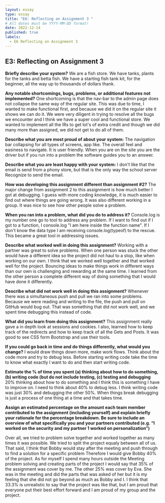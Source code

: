 ```yaml
---
layout: essay
type: essay
title: "E6: Reflecting on Assignment 3 "
# All dates must be YYYY-MM-DD format!
date: 2022-12-14
published: true
labels:
  - E6 Reflecting on Assignment 3
---
```

## E3: Reflecting on Assignment 3

**Briefly describe your system?**
We are a fish store. We have tanks, plants for the tanks and betta fish. We have a starting fish tank kit, for the beginner, all the way up to thousands of dollars thank. 

**Any notable shortcomings, bugs, problems, or additional features not implemented?**
One shortcoming is that the nav-bar to the admin page does not collapse the same way of the regular site. 
This was due to time, I wanted to make functional first, and because we did it on the regular site it shows we can do it.
We were very diligent in trying to resolve all the bugs we encounter and I think we have a super cool and functional store.
We wanted to implement all the IRs to get lot's of extra credit and though we did many more than assigned, we did not get to do all of them.  

**Describe what you are most proud of about your system:**
The navigation bar collapsing for all types of screens, app like. The overall feel and easiness to navigate. It is user friendly. 
When you are on the site you are the driver but if you run into a problem the software guides you to an answer. 

**Describe what you are least happy with your system:**
I don't like that the email is send from a phony store, but that is the only way the school server 
Recognize to send the email. 

**How was developing this assignment different than assignment #2?**
The major change from assignment 2 to this assignment is how much better I got at debugging. I guess with more coding knowledge, it is much easier to find out where things are going wrong. It was also different working in a group. It was nice to see how
other people solve a problem. 

**When you ran into a problem, what did you do to address it?**
Console.log is my number one go to tool to address any problem. If I want to find out if I got to a function, I console.log "I am here inside the function name". If I don't know the data type I am receiving console.log(typeof) to the rescue. This became a great tool in addressing issues. 

**Describe what worked well in doing this assignment?**
Working with a partner was great to solve problems. When one person was stuck the other would have a different idea so the project did not haul to a stop, like when working on our own. 
I think that we worked well together and that worked well for the project. Bouncing ideas to make things work in different ways than our own is challenging and rewarding at the same time. I learned from the other person a complete different way of doing something that I would have done it differently.  

**Describe what did not work well in doing this assignment?**
Whenever there was a simultaneous push and pull we ran into some problems. Because we were reading and writing to the file, the push and pull on GitHub would bug out. That was something that did not work well, and we spent time debugging this instead of code.

**What did you learn from doing this assignment?**
This assignment really gave a in depth look at sessions and cookies. I also, learned how to keep track of the redirects and how to 
keep track of all the Gets and Posts. It was good to see CSS form Bootstrap and use their tools. 


**If you could go back in time and do things differently, what would you change?**
I would draw things down more, make work flows. Think about the code more and try to debug less. Before starting writing code take the time
to know what exactly I want to do and then start writing code.  

**Estimate the % of time you spent (a) thinking about how to do something, (b) writing code (but do not include testing, (c) testing and debugging**
20% thinking about how to do something and I think this is something I have to improve on. I need to think about 40% to debug less. I think writing code was just 30% and debugging the other 50%. When things break debugging is just a process of one thing at a time and that takes time. 

**Assign an estimated percentage on the amount each team member contributed to the assignment (including yourself) and explain briefly your rationale for the percentage breakdown. Be sure to include an overview of what specifically you and your partners contributed (e.g. “I worked on the security and my partner 1 worked on personalization”)**

Over all, we tried to problem solve together and worked together as many times it was possible.
We tried to split the project equaly between all of us. That said, I think that 
Bobby would stay after the meeting and push through to find a solution for a specific problem
Therefore I would give Bobby 40% of the project. As for myself I spend many hours outside the 
Meeting problem solving and creating parts of the project I would say that 35% of the assignment was cover by me.
The other 25% was cover by Eva. She was in the meeting and did the parts that was asked of her but it is my feeling that
she did not go beyond as much as Bobby and I. I think that 33.3% is unrealistic to say that the project was like that, but I am proud that everyone put their best effort forward and I am proud of my group and the project. 
